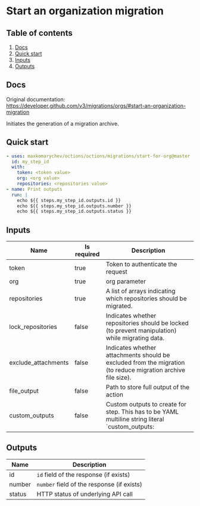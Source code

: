 # Start an organization migration

## Table of contents

1. [Docs](#docs)
1. [Quick start](#quick-start)
1. [Inputs](#inputs)
1. [Outputs](#outputs)

<a name="quick-start" ></a>
## Docs

Original documentation: https://developer.github.com/v3/migrations/orgs/#start-an-organization-migration

Initiates the generation of a migration archive.


<a name="quick start" ></a>
## Quick start

```yaml
- uses: maxkomarychev/octions/octions/migrations/start-for-org@master
  id: my_step_id
  with:
    token: <token value>
    org: <org value>
    repositories: <repositories value>
- name: Print outputs
  run: |
    echo ${{ steps.my_step_id.outputs.id }}
    echo ${{ steps.my_step_id.outputs.number }}
    echo ${{ steps.my_step_id.outputs.status }}
```


<a name="inputs" ></a>
## Inputs

| Name | Is required | Description |
|---|---|---|
|token|true|Token to authenticate the request
|org|true|org parameter
|repositories|true|A list of arrays indicating which repositories should be migrated.
|lock_repositories|false|Indicates whether repositories should be locked (to prevent manipulation) while migrating data.
|exclude_attachments|false|Indicates whether attachments should be excluded from the migration (to reduce migration archive file size).
|file_output|false|Path to store full output of the action
|custom_outputs|false|Custom outputs to create for step. This has to be YAML multiline string literal  `custom_outputs: |<newline> output_name:path.in.result`

<a name="outputs" ></a>
## Outputs

| Name | Description |
|---|---|
|id|`id` field of the response (if exists)|
|number|`number` field of the response (if exists)|
|status|HTTP status of underlying API call|

